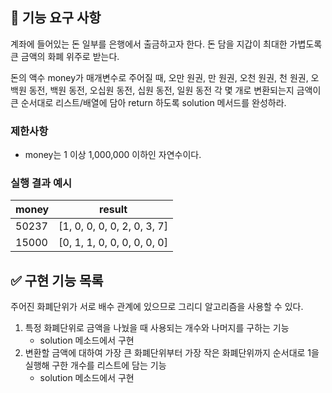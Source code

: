 ## 🚀 기능 요구 사항

계좌에 들어있는 돈 일부를 은행에서 출금하고자 한다. 돈 담을 지갑이 최대한 가볍도록 큰 금액의 화폐 위주로 받는다.

돈의 액수 money가 매개변수로 주어질 때, 오만 원권, 만 원권, 오천 원권, 천 원권, 오백원 동전, 백원 동전, 오십원 동전, 십원 동전, 일원 동전 각 몇 개로 변환되는지 금액이 큰 순서대로 리스트/배열에 담아 return 하도록 solution 메서드를 완성하라.

### 제한사항

- money는 1 이상 1,000,000 이하인 자연수이다.

### 실행 결과 예시

| money | result |
| --- | --- |
| 50237	| [1, 0, 0, 0, 0, 2, 0, 3, 7] |
| 15000	| [0, 1, 1, 0, 0, 0, 0, 0, 0] |

## ✅ 구현 기능 목록
주어진 화폐단위가 서로 배수 관계에 있으므로 그리디 알고리즘을 사용할 수 있다.
1. 특정 화폐단위로 금액을 나눴을 때 사용되는 개수와 나머지를 구하는 기능
    - solution 메소드에서 구현
2. 변환할 금액에 대하여 가장 큰 화폐단위부터 가장 작은 화폐단위까지 순서대로 1을 실행해 구한 개수를 리스트에 담는 기능
    - solution 메소드에서 구현